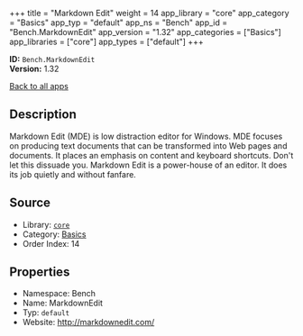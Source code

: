 ﻿+++
title = "Markdown Edit"
weight = 14
app_library = "core"
app_category = "Basics"
app_typ = "default"
app_ns = "Bench"
app_id = "Bench.MarkdownEdit"
app_version = "1.32"
app_categories = ["Basics"]
app_libraries = ["core"]
app_types = ["default"]
+++

**ID:** `Bench.MarkdownEdit`  
**Version:** 1.32  
<!--more-->

[Back to all apps](/apps/)

## Description
Markdown Edit (MDE) is low distraction editor for Windows. MDE focuses on producing text documents that can be transformed into Web pages and documents. It places an emphasis on content and keyboard shortcuts. Don't let this dissuade you. Markdown Edit is a power-house of an editor. It does its job quietly and without fanfare.

## Source

* Library: [`core`](/app_libraries/core)
* Category: [Basics](/app_categories/basics)
* Order Index: 14

## Properties

* Namespace: Bench
* Name: MarkdownEdit
* Typ: `default`
* Website: <http://markdownedit.com/>

